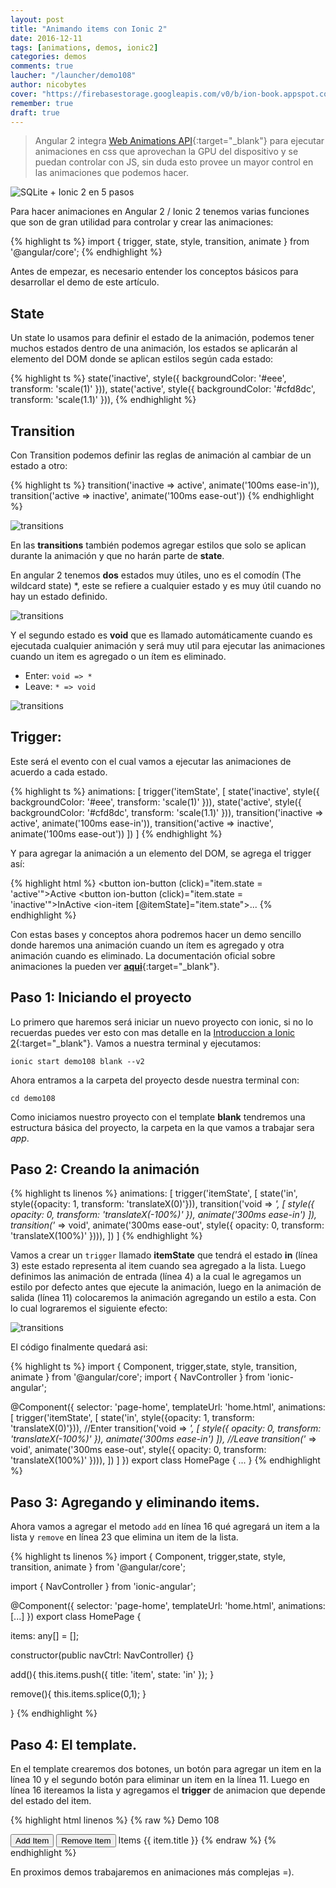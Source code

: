 ```yaml
---
layout: post
title: "Animando items con Ionic 2"
date: 2016-12-11
tags: [animations, demos, ionic2]
categories: demos
comments: true
laucher: "/launcher/demo108"
author: nicobytes
cover: "https://firebasestorage.googleapis.com/v0/b/ion-book.appspot.com/o/demos%2Fdemo108%2Fitems.jpg?alt=media"
remember: true
draft: true
---
```


> Angular 2 integra [Web Animations API](https://web-animations.github.io/web-animations-demos/#waves/){:target="_blank"} para ejecutar animaciones en css que aprovechan la GPU del dispositivo y se puedan controlar con JS, sin duda esto provee un mayor control en las animaciones que podemos hacer.

<img class="img-responsive" src="https://firebasestorage.googleapis.com/v0/b/ion-book.appspot.com/o/demos%2Fdemo108%2Fitems.jpg?alt=media" alt="SQLite + Ionic 2 en 5 pasos">

Para hacer animaciones en Angular 2 / Ionic 2 tenemos varias funciones que son de gran utilidad para controlar y crear las animaciones:

{% highlight ts %}
import {
  trigger,
  state,
  style,
  transition,
  animate
} from '@angular/core';
{% endhighlight %}

Antes de empezar, es necesario entender los conceptos básicos para desarrollar el demo de este artículo.

## State

Un state lo usamos para definir el estado de la animación, podemos tener muchos estados dentro de una animación, los estados se aplicarán al elemento del DOM donde se aplican estilos según cada estado:

{% highlight ts %}
state('inactive', style({
  backgroundColor: '#eee',
  transform: 'scale(1)'
})),
state('active',   style({
  backgroundColor: '#cfd8dc',
  transform: 'scale(1.1)'
})),
{% endhighlight %}

## Transition

Con Transition podemos definir las reglas de animación al cambiar de un estado a otro:

{% highlight ts %}
transition('inactive => active', animate('100ms ease-in')),
transition('active => inactive', animate('100ms ease-out'))
{% endhighlight %}

<img class="img-responsive" src="https://angular.io/resources/images/devguide/animations/ng_animate_transitions_inactive_active.png" alt="transitions">

En las **transitions** también podemos agregar estilos que solo se aplican durante la animación y que no harán parte de **state**.

En angular 2 tenemos **dos** estados muy útiles, uno es el comodín (The wildcard state) *, este se refiere a cualquier estado y es muy útil cuando no hay un estado definido.

<img class="img-responsive" src="https://angular.io/resources/images/devguide/animations/ng_animate_transitions_inactive_active_wildcards.png" alt="transitions">

Y el segundo estado es **void** que es llamado automáticamente cuando es ejecutada cualquier animación y será muy util para ejecutar las animaciones cuando un item es agregado o un ítem es eliminado.
 
- Enter: `void => *`
- Leave: `* => void `

<img class="img-responsive center-block" src="https://angular.io/resources/images/devguide/animations/animation_enter_leave.gif" alt="transitions">

## Trigger:

Este será el evento con el cual vamos a ejecutar las animaciones de acuerdo a cada estado.

{% highlight ts %}
animations: [
  trigger('itemState', [
    state('inactive', style({
      backgroundColor: '#eee',
      transform: 'scale(1)'
    })),
    state('active',   style({
      backgroundColor: '#cfd8dc',
      transform: 'scale(1.1)'
    })),
    transition('inactive => active', animate('100ms ease-in')),
    transition('active => inactive', animate('100ms ease-out'))
  ])
]
{% endhighlight %}

Y para agregar la animación a un elemento del DOM, se agrega el trigger así:

{% highlight html %}
<button ion-button (click)="item.state = 'active'">Active</button>
<button ion-button (click)="item.state = 'inactive'">InActive</button>
<ion-item [@itemState]="item.state">...</ion-item>
{% endhighlight %}

Con estas bases y conceptos ahora podremos hacer un demo sencillo donde haremos una animación cuando un ítem es agregado y otra animación cuando es eliminado. La documentación oficial sobre animaciones la pueden ver [**aqui**](https://angular.io/docs/ts/latest/guide/animations.html){:target="_blank"}.

## Paso 1: Iniciando el proyecto

Lo primero que haremos será iniciar un nuevo proyecto con ionic, si no lo recuerdas puedes ver esto con mas detalle en la [Introduccion a Ionic 2](http://www.ion-book.com/ionic2/ionic2){:target="_blank"}.
Vamos a nuestra terminal y ejecutamos:

```
ionic start demo108 blank --v2
```

Ahora entramos a la carpeta del proyecto desde nuestra terminal con:

```
cd demo108
```

Como iniciamos nuestro proyecto con el template **blank** tendremos una estructura básica del proyecto, la carpeta en la que vamos a trabajar sera *app*.

## Paso 2: Creando la animación

{% highlight ts linenos %}
animations: [
  trigger('itemState', [
    state('in', style({opacity: 1, transform: 'translateX(0)'})),
    transition('void => *', [
      style({
        opacity: 0,
        transform: 'translateX(-100%)'
      }),
      animate('300ms ease-in')
    ]),
    transition('* => void', animate('300ms ease-out', style({
      opacity: 0,
      transform: 'translateX(100%)'
    }))),
  ])
]
{% endhighlight %}

Vamos a crear un `trigger` llamado **itemState** que tendrá el estado **in** (línea 3) este estado representa al item cuando sea agregado a la lista. Luego definimos las animación de entrada (línea 4) a la cual le agregamos un estilo por defecto antes que ejecute la animación, luego en la animación de salida (línea 11) colocaremos la animación agregando un estilo a esta. Con lo cual lograremos el siguiente efecto:

<img class="img-responsive center-block" src="https://angular.io/resources/images/devguide/animations/animation_enter_leave.gif" alt="transitions">

El código finalmente quedará asi:

{% highlight ts %}
import { Component, trigger,state, style, transition, animate } from '@angular/core';
import { NavController } from 'ionic-angular';

@Component({
  selector: 'page-home',
  templateUrl: 'home.html',
  animations: [
    trigger('itemState', [
      state('in', style({opacity: 1, transform: 'translateX(0)'})),
      //Enter
      transition('void => *', [
        style({
          opacity: 0,
          transform: 'translateX(-100%)'
        }),
        animate('300ms ease-in')
      ]),
      //Leave
      transition('* => void', animate('300ms ease-out', style({
        opacity: 0,
        transform: 'translateX(100%)'
      }))),
    ])
  ]
})
export class HomePage {
  ...
}
{% endhighlight %}

## Paso 3: Agregando y eliminando items.

Ahora vamos a agregar el metodo `add` en línea 16 qué agregará un item a la lista y `remove` en línea 23 que elimina un item de la lista.

{% highlight ts linenos %}
import { Component, trigger,state, style, transition, animate } from '@angular/core';

import { NavController } from 'ionic-angular';

@Component({
  selector: 'page-home',
  templateUrl: 'home.html',
  animations: [...]
})
export class HomePage {

  items: any[] = [];

  constructor(public navCtrl: NavController) {}

  add(){
    this.items.push({
      title: 'item',
      state: 'in'
    });
  }

  remove(){
    this.items.splice(0,1);
  }

}
{% endhighlight %}

## Paso 4: El template.

En el template crearemos dos botones, un botón para agregar un item en la línea 10 y el segundo botón para eliminar un item en la línea 11. Luego en línea 16 itereamos la lista y agregamos el **trigger** de animacion que depende del estado del item.

{% highlight html linenos %}
{% raw %}
<ion-header>
  <ion-navbar color="primary">
    <ion-title>
      Demo 108
    </ion-title>
  </ion-navbar>
</ion-header>

<ion-content padding>
  <button ion-button (click)="add()">Add Item</button>
  <button ion-button (click)="remove()">Remove Item</button>
  <ion-list>
    <ion-list-header>
      Items
    </ion-list-header>
    <ion-item [@itemState]="item.state" *ngFor="let item of items">
      {{ item.title }}
    </ion-item>
  </ion-list>
</ion-content>
{% endraw %}
{% endhighlight %}

En proximos demos trabajaremos en animaciones más complejas =).